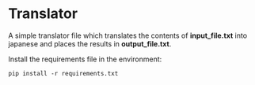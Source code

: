 # Translator

A simple translator file which translates the contents of **input_file.txt** into japanese and places the results in **output_file.txt**.

Install the requirements file in the environment:

`pip install -r requirements.txt`
